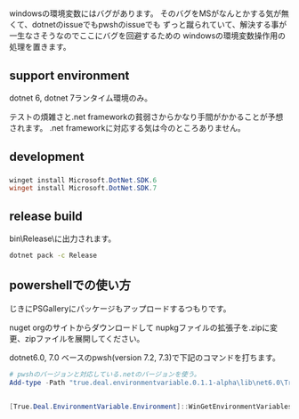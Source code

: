 
## 

windowsの環境変数にはバグがあります。
そのバグをMSがなんとかする気が無くて、dotnetのissueでもpwshのissueでも
ずっと蹴られていて、解決する事が一生なさそうなのでここにバグを回避するための
windowsの環境変数操作用の処理を置きます。

## support environment

dotnet 6, dotnet 7ランタイム環境のみ。

テストの煩雑さと.net frameworkの貧弱さからかなり手間がかかることが予想されます。
.net frameworkに対応する気は今のところありません。

## development 

###

```powershell
winget install Microsoft.DotNet.SDK.6
winget install Microsoft.DotNet.SDK.7
```

## release build

bin\Release\に出力されます。

```bash
dotnet pack -c Release
```

## powershellでの使い方

じきにPSGalleryにパッケージもアップロードするつもりです。

nuget orgのサイトからダウンロードして
nupkgファイルの拡張子を.zipに変更、zipファイルを展開してください。

dotnet6.0, 7.0 ベースのpwsh(version 7.2, 7.3)で下記のコマンドを打ちます。

```powershell
# pwshのバージョンと対応している.netのバージョンを使う。
Add-type -Path "true.deal.environmentvariable.0.1.1-alpha\lib\net6.0\True.Deal.EnvironmentVariable.dll"


[True.Deal.EnvironmentVariable.Environment]::WinGetEnvironmentVariables()
```